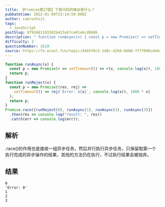 ```yaml
---
title: 【Promise第27题】下面代码的输出是什么？
pubDatetime: 2022-01-09T23:14:59.000Z
author: caorushizi
tags:
  - JavaScript
postSlug: 8f91681193362b433ab7ce01e6cd88d6
description: " function runAsync(x) { const p = new Promise(r => setTimeout(() => r(x, console.log(x)), 1000) ); return p; } function runReject(x) { const p = new Promise((res, rej) => setTimeout(() => rej(`Error: "
difficulty: 2
questionNumber: 1619
source: https://fe.ecool.fun/topic/44b5f8c5-1d8c-4294-b668-7f7f096cd44c
---
```


```js
function runAsync(x) {
  const p = new Promise(r => setTimeout(() => r(x, console.log(x)), 1000));
  return p;
}
function runReject(x) {
  const p = new Promise((res, rej) =>
    setTimeout(() => rej(`Error: ${x}`, console.log(x)), 1000 * x)
  );
  return p;
}
Promise.race([runReject(0), runAsync(1), runAsync(2), runAsync(3)])
  .then(res => console.log("result: ", res))
  .catch(err => console.log(err));
```

## 解析

.race()的作用也是接收一组异步任务，然后并行执行异步任务，只保留取第一个执行完成的异步操作的结果，其他的方法仍在执行，不过执行结果会被抛弃。

## 结果

```
0
'Error: 0'
1
2
3
```
